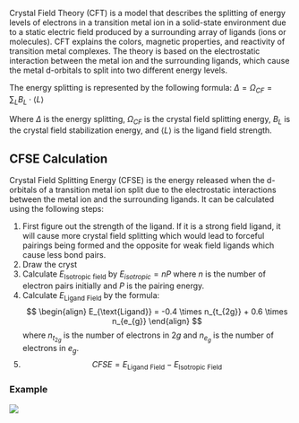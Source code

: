 
Crystal Field Theory (CFT) is a model that describes the splitting of energy levels of electrons in a transition metal ion in a solid-state environment due to a static electric field produced by a surrounding array of ligands (ions or molecules). CFT explains the colors, magnetic properties, and reactivity of transition metal complexes. The theory is based on the electrostatic interaction between the metal ion and the surrounding ligands, which cause the metal d-orbitals to split into two different energy levels. 

The energy splitting is represented by the following formula: 
$\Delta = \Omega_{CF} = \sum_{L}B_{L}\cdot \left \langle L \right \rangle$

Where $\Delta$ is the energy splitting, $\Omega_{CF}$ is the crystal field splitting energy, $B_{L}$ is the crystal field stabilization energy, and $\left \langle L \right \rangle$ is the ligand field strength.

## CFSE Calculation

Crystal Field Splitting Energy (CFSE) is the energy released when the d-orbitals of a transition metal ion split due to the electrostatic interactions between the metal ion and the surrounding ligands. It can be calculated using the following steps:

1.  First figure out the strength of the ligand. If it is a strong field ligand, it will cause more crystal field splitting which would lead to forceful pairings being formed and the opposite for weak field ligands which cause less bond pairs.
2. Draw the cryst
3. Calculate $E_{\text{Isotropic field}}$ by $E_{isotropic}= n P$ where $n$ is the number of electron pairs initially and $P$ is the pairing energy.
4. Calculate $E_{\text{Ligand Field}}$  by the formula:
	$$
	\begin{align}
E_{\text{Ligand}} =  -0.4 \times n_{t_{2g}} + 0.6 \times n_{e_{g}} 
\end{align}
	$$
	where $n_{t_{2g}}$ is the number of electrons in $2g$ and $n_{e_{g}}$ is the number of electrons in $e_{g}$.
4. $$
	CFSE = E_{\text{Ligand Field}} - E_{\text{Isotropic Field}}
	$$
### Example
![](https://i.imgur.com/34C7Hoc.png)
